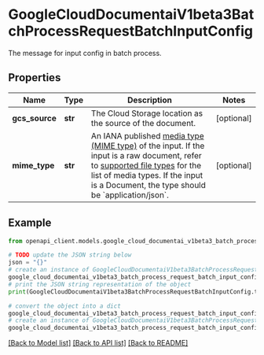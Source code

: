 # GoogleCloudDocumentaiV1beta3BatchProcessRequestBatchInputConfig

The message for input config in batch process.

## Properties

Name | Type | Description | Notes
------------ | ------------- | ------------- | -------------
**gcs_source** | **str** | The Cloud Storage location as the source of the document. | [optional] 
**mime_type** | **str** | An IANA published [media type (MIME type)](https://www.iana.org/assignments/media-types/media-types.xhtml) of the input. If the input is a raw document, refer to [supported file types](https://cloud.google.com/document-ai/docs/file-types) for the list of media types. If the input is a Document, the type should be &#x60;application/json&#x60;. | [optional] 

## Example

```python
from openapi_client.models.google_cloud_documentai_v1beta3_batch_process_request_batch_input_config import GoogleCloudDocumentaiV1beta3BatchProcessRequestBatchInputConfig

# TODO update the JSON string below
json = "{}"
# create an instance of GoogleCloudDocumentaiV1beta3BatchProcessRequestBatchInputConfig from a JSON string
google_cloud_documentai_v1beta3_batch_process_request_batch_input_config_instance = GoogleCloudDocumentaiV1beta3BatchProcessRequestBatchInputConfig.from_json(json)
# print the JSON string representation of the object
print(GoogleCloudDocumentaiV1beta3BatchProcessRequestBatchInputConfig.to_json())

# convert the object into a dict
google_cloud_documentai_v1beta3_batch_process_request_batch_input_config_dict = google_cloud_documentai_v1beta3_batch_process_request_batch_input_config_instance.to_dict()
# create an instance of GoogleCloudDocumentaiV1beta3BatchProcessRequestBatchInputConfig from a dict
google_cloud_documentai_v1beta3_batch_process_request_batch_input_config_from_dict = GoogleCloudDocumentaiV1beta3BatchProcessRequestBatchInputConfig.from_dict(google_cloud_documentai_v1beta3_batch_process_request_batch_input_config_dict)
```
[[Back to Model list]](../README.md#documentation-for-models) [[Back to API list]](../README.md#documentation-for-api-endpoints) [[Back to README]](../README.md)


